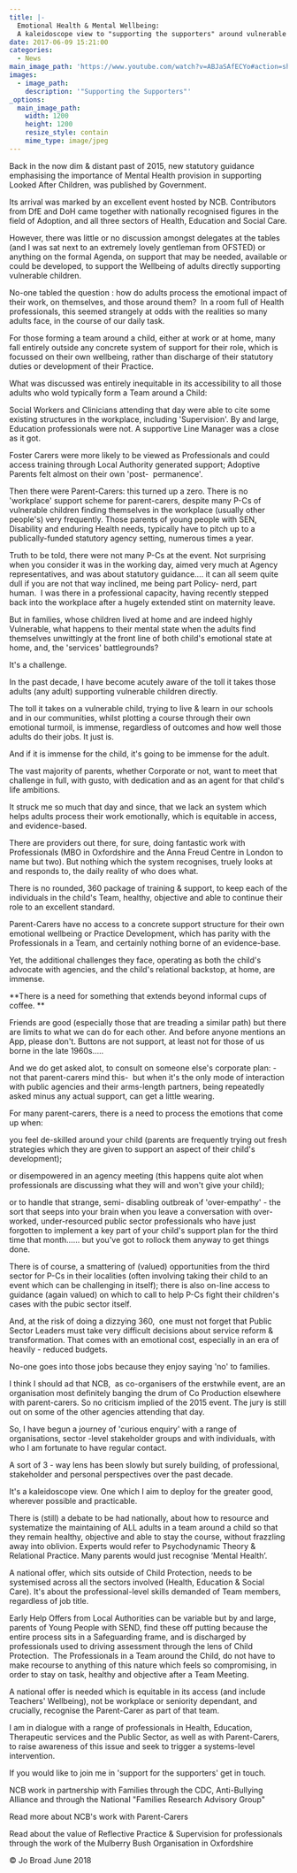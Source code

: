 ```yaml
---
title: |-
  Emotional Health & Mental Wellbeing:
  A kaleidoscope view to "supporting the supporters" around vulnerable children
date: 2017-06-09 15:21:00
categories:
  - News
main_image_path: 'https://www.youtube.com/watch?v=ABJaSAfECYo#action=share'
images:
  - image_path:
    description: '"Supporting the Supporters"'
_options:
  main_image_path:
    width: 1200
    height: 1200
    resize_style: contain
    mime_type: image/jpeg
---
```


Back in the now dim & distant past of 2015, new statutory guidance emphasising the importance of Mental Health provision in supporting Looked After Children, was published by Government.

Its arrival was marked by an excellent event hosted by NCB. Contributors from DfE and DoH came together with nationally recognised figures in the field of Adoption, and all three sectors of Health, Education and Social Care.

However, there was little or no discussion amongst delegates at the tables (and I was sat next to an extremely lovely gentleman from OFSTED) or anything on the formal Agenda, on support that may be needed, available or could be developed, to support the Wellbeing of adults directly supporting vulnerable children.

No-one tabled the question : how do adults process the emotional impact of their work, on themselves, and those around them? &nbsp;In a room full of Health professionals, this seemed strangely at odds with the realities so many adults face, in the course of our daily task.

For those forming a team around a child, either at work or at home, many fall entirely outside any concrete system of support for their role, which is focussed on their own wellbeing, rather than discharge of their statutory duties or development of their Practice.

What was discussed was entirely inequitable in its accessibility to all those adults who wold typically form a Team around a Child:

Social Workers and Clinicians attending that day were able to cite some existing structures in the workplace, including 'Supervision'. By and large, Education professionals were not. A supportive Line Manager was a close as it got.

Foster Carers were more likely to be viewed as Professionals and could access training through Local Authority generated support; Adoptive Parents felt almost on their own 'post-&nbsp; permanence'.

Then there were Parent-Carers: this turned up a zero. There is no 'workplace' support scheme for parent-carers, despite many P-Cs of vulnerable children finding themselves in the workplace (usually other people's) very frequently. Those parents of young people with SEN, Disability and enduring Health needs, typically have to pitch up to a publically-funded statutory agency setting, numerous times a year.

Truth to be told, there were not many P-Cs at the event. Not surprising when you consider it was in the working day, aimed very much at Agency representatives, and was about statutory guidance…. it can all seem quite dull if you are not that way inclined, me being part Policy- nerd, part human.&nbsp; I was there in a professional capacity, having recently stepped back into the workplace after a hugely extended stint on maternity leave.

But in families, whose children lived at home and are indeed highly Vulnerable, what happens to their mental state when the adults find themselves unwittingly at the front line of both child's emotional state at home, and, the 'services' battlegrounds?

It's a challenge.

In the past decade, I have become acutely aware of the toll it takes those adults (any adult) supporting vulnerable children directly.

The toll it takes on a vulnerable child, trying to live & learn in our schools and in our communities, whilst plotting a course through their own emotional turmoil, is immense, regardless of outcomes and how well those adults do their jobs. It just is.

And if it is immense for the child, it's going to be immense for the adult.

The vast majority of parents, whether Corporate or not, want to meet that challenge in full, with gusto, with dedication and as an agent for that child's life ambitions.

It struck me so much that day and since, that we lack an system which helps adults process their work emotionally, which is equitable in access, and evidence-based.

There are providers out there, for sure, doing fantastic work with Professionals (MBO in Oxfordshire and the Anna Freud Centre in London to name but two). But nothing which the system recognises, truely looks at and responds to, the daily reality of who does what.

There is no rounded, 360 package of training & support, to keep each of the individuals in the child's Team, healthy, objective and able to continue their role to an excellent standard.

Parent-Carers have no access to a concrete support structure for their own emotional wellbeing or Practice Development, which has parity with the Professionals in a Team, and certainly nothing borne of an evidence-base.

Yet, the additional challenges they face, operating as both the child's advocate with agencies, and the child's relational backstop, at home, are immense.

\*\*There is a need for something that extends beyond informal cups of coffee. \*\*

Friends are good (especially those that are treading a similar path) but there are limits to what we can do for each other. And before anyone mentions an App, please don't. Buttons are not support, at least not for those of us borne in the late 1960s…..

And we do get asked alot, to consult on someone else's corporate plan: - not that parent-carers mind this-&nbsp; but when it's the only mode of interaction with public agencies and their arms-length partners, being repeatedly asked minus any actual support, can get a little wearing.&nbsp;

For many parent-carers, there is a need to process the emotions that come up when:

you feel de-skilled around your child (parents are frequently trying out fresh strategies which they are given to support an aspect of their child's development);

or disempowered in an agency meeting (this happens quite alot when professionals are discussing what they will and won't give your child); &nbsp;

or to handle that strange, semi- disabling outbreak of 'over-empathy' - the sort that seeps into your brain when you leave a conversation with over-worked, under-resourced public sector professionals who have just forgotten to implement a key part of your child's support plan for the third time that month…… but you've got to rollock them anyway to get things done.

There is of course, a smattering of (valued) opportunities from the third sector for P-Cs in their localities (often involving taking their child to an event which can be challenging in itself); there is also on-line access to guidance (again valued) on which to call to help P-Cs fight their children's cases with the pubic sector itself.

And, at the risk of doing a dizzying 360,&nbsp; one must not forget that Public Sector Leaders must take very difficult decisions about service reform & transformation. That comes with an emotional cost, especially in an era of heavily - reduced budgets.

No-one goes into those jobs because they enjoy saying 'no' to families.

I think I should ad that NCB,&nbsp; as co-organisers of the erstwhile event, are an organisation most definitely banging the drum of Co Production elsewhere with parent-carers. So no criticism implied of the 2015 event. The jury is still out on some of the other agencies attending that day.

So, I have begun a journey of 'curious enquiry' with a range of organisations, sector -level stakeholder groups and with individuals, with who I am fortunate to have regular contact.

A sort of 3 - way lens has been slowly but surely building, of professional, stakeholder and personal perspectives over the past decade.

It's a kaleidoscope view. One which I aim to deploy for the greater good, wherever possible and practicable.

There is (still) a debate to be had nationally, about how to resource and systematize the maintaining of ALL adults in a team around a child so that they remain healthy, objective and able to stay the course, without frazzling away into oblivion. Experts would refer to Psychodynamic Theory & Relational Practice. Many parents would just recognise ‘Mental Health’.

A national offer, which sits outside of Child Protection, needs to be systemised across all the sectors involved (Health, Education & Social Care). It's about the professional-level skills demanded of Team members, regardless of job title.

Early Help Offers from Local Authorities can be variable but by and large, parents of Young People with SEND, find these off putting because the entire process sits in a Safeguarding frame, and is discharged by professionals used to driving assessment through the lens of Child Protection.&nbsp; The Professionals in a Team around the Child, do not have to make recourse to anything of this nature which feels so compromising, in order to stay on task, healthy and objective after a Team Meeting.&nbsp;

A national offer is needed which is equitable in its access (and include Teachers' Wellbeing), not be workplace or seniority dependant, and crucially, recognise the Parent-Carer as part of that team.

I am in dialogue with a range of professionals in Health, Education, Therapeutic services and the Public Sector, as well as with Parent-Carers, to raise awareness of this issue and seek to trigger a systems-level intervention.

If you would like to join me in 'support for the supporters' get in touch.&nbsp;

NCB work in partnership with Families through the CDC, Anti-Bullying Alliance and through the National "Families Research Advisory Group"&nbsp;

Read more about NCB's work with Parent-Carers

Read about the value of Reflective Practice & Supervision for professionals through the work of the Mulberry Bush Organisation in Oxfordshire&nbsp;

&copy; Jo Broad June 2018